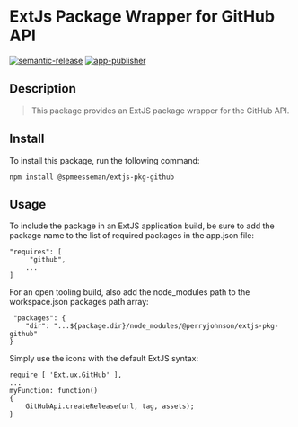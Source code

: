 # ExtJs Package Wrapper for GitHub API

[![semantic-release](https://img.shields.io/badge/%20%20%F0%9F%93%A6%F0%9F%9A%80-semantic--release-e10079.svg)](https://github.com/semantic-release/semantic-release)
[![app-publisher](https://app1.development.pjats.com/res/img/app-publisher-badge.svg)](https://npm.development.pjats.com/-/web/detail/@perryjohnson/app-publisher)

## Description

> This package provides an ExtJS package wrapper for the GitHub API.

## Install

To install this package, run the following command:

    npm install @spmeesseman/extjs-pkg-github

## Usage

To include the package in an ExtJS application build, be sure to add the package name to the list of required packages in the app.json file:

    "requires": [
         "github",
        ...
    ]

For an open tooling build, also add the node_modules path to the workspace.json packages path array:

     "packages": {
        "dir": "...${package.dir}/node_modules/@perryjohnson/extjs-pkg-github"
    }

Simply use the icons with the default ExtJS syntax:

    require [ 'Ext.ux.GitHub' ],
    ...
    myFunction: function()
    {
        GitHubApi.createRelease(url, tag, assets);
    }

